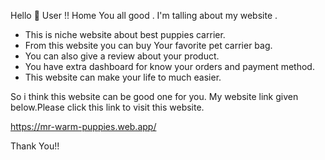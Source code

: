 Hello 👋 User !! Home You all good . I'm talling about my website .
* This is niche website about best puppies carrier.
* From this website you can buy Your favorite pet carrier bag.
* You can also give a review about your product.
* You have extra dashboard for know your orders and payment method. 
* This website can make your life to much easier.

So i think this website can be good one for you.
My website link given below.Please click this link to visit this website.

https://mr-warm-puppies.web.app/

Thank You!!

